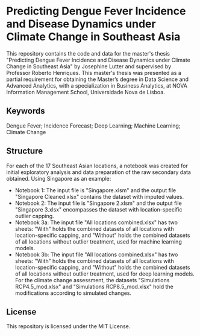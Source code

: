 # Predicting Dengue Fever Incidence and Disease Dynamics under Climate Change in Southeast Asia
This repository contains the code and data for the master's thesis "Predicting Dengue Fever Incidence and Disease Dynamics under Climate Change in Southeast Asia" by Josephine Lutter and supervised by Professor Roberto Henriques. This master's thesis was presented as a partial requirement for obtaining the Master’s degree in Data Science and Advanced Analytics, with a specialization in Business Analytics, at NOVA Information Management School, Universidade Nova de Lisboa.

## Keywords
Dengue Fever; Incidence Forecast; Deep Learning; Machine Learning; Climate Change

## Structure
For each of the 17 Southeast Asian locations, a notebook was created for initial exploratory analysis and data preparation of the raw secondary data obtained. Using Singapore as an example:

- Notebook 1: The input file is "Singapore.xlsm" and the output file "Singapore Cleaned.xlsx" contains the dataset with imputed values.
- Notebook 2: The input file is "Singapore 2.xlsm" and the output file "Singapore 3.xlsx" encompasses the dataset with location-specific outlier capping.
- Notebook 3a: The input file "All locations combined.xlsx" has two sheets: "With" holds the combined datasets of all locations with location-specific capping, and "Without" holds the combined datasets of all locations without outlier treatment, used for machine learning models.
- Notebook 3b: The input file "All locations combined.xlsx" has two sheets: "With" holds the combined datasets of all locations with location-specific capping, and "Without" holds the combined datasets of all locations without outlier treatment, used for deep learning models. For the climate change assessment, the datasets "Simulations RCP4.5_mod.xlsx" and "Simulations RCP8.5_mod.xlsx" hold the modifications according to simulated changes.

## License
This repository is licensed under the MIT License.
